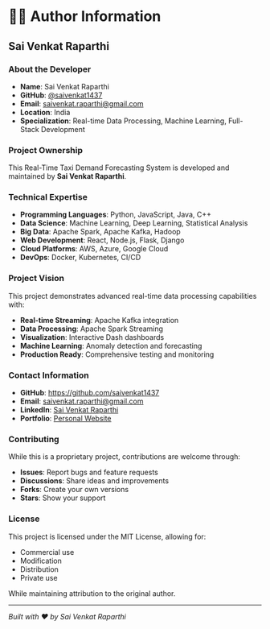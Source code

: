 # 👨‍💻 Author Information

## **Sai Venkat Raparthi**

### **About the Developer**
- **Name**: Sai Venkat Raparthi
- **GitHub**: [@saivenkat1437](https://github.com/saivenkat1437)
- **Email**: saivenkat.raparthi@gmail.com
- **Location**: India
- **Specialization**: Real-time Data Processing, Machine Learning, Full-Stack Development

### **Project Ownership**
This Real-Time Taxi Demand Forecasting System is developed and maintained by **Sai Venkat Raparthi**.

### **Technical Expertise**
- **Programming Languages**: Python, JavaScript, Java, C++
- **Data Science**: Machine Learning, Deep Learning, Statistical Analysis
- **Big Data**: Apache Spark, Apache Kafka, Hadoop
- **Web Development**: React, Node.js, Flask, Django
- **Cloud Platforms**: AWS, Azure, Google Cloud
- **DevOps**: Docker, Kubernetes, CI/CD

### **Project Vision**
This project demonstrates advanced real-time data processing capabilities with:
- **Real-time Streaming**: Apache Kafka integration
- **Data Processing**: Apache Spark Streaming
- **Visualization**: Interactive Dash dashboards
- **Machine Learning**: Anomaly detection and forecasting
- **Production Ready**: Comprehensive testing and monitoring

### **Contact Information**
- **GitHub**: https://github.com/saivenkat1437
- **Email**: saivenkat.raparthi@gmail.com
- **LinkedIn**: [Sai Venkat Raparthi](https://linkedin.com/in/saivenkat1437)
- **Portfolio**: [Personal Website](https://saivenkat1437.github.io)

### **Contributing**
While this is a proprietary project, contributions are welcome through:
- **Issues**: Report bugs and feature requests
- **Discussions**: Share ideas and improvements
- **Forks**: Create your own versions
- **Stars**: Show your support

### **License**
This project is licensed under the MIT License, allowing for:
- Commercial use
- Modification
- Distribution
- Private use

While maintaining attribution to the original author.

---

*Built with ❤️ by Sai Venkat Raparthi* 